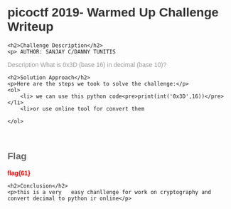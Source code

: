 
<!DOCTYPE html>
<html>
<head>
    <style>
        body {
            font-family: Arial, sans-serif;
        }
        h1 { 
            color: #333;
        }
        h2 {
            color: #666;
        }
        p {
            color: #999;
        }
        .flag {
            color: red;
            font-weight: bold;
        }
    </style>
</head>
<body>
    <h1>picoctf 2019- Warmed Up Challenge Writeup</h1>

    <h2>Challenge Description</h2>
    <p> AUTHOR: SANJAY C/DANNY TUNITIS

Description
What is 0x3D (base 16) in decimal (base 10)?
  
</p>

    <h2>Solution Approach</h2>
    <p>Here are the steps we took to solve the challenge:</p>
    <ol>
        <li> we can use this python code<pre>print(int('0x3D',16))</pre> </li>
        <li>or use online tool for convert them
    
    </ol>
<br>
    <h2>Flag</h2>
    <p class="flag">flag{61}
</p>

    <h2>Conclusion</h2>
    <p>this is a very   easy chanllenge for work on cryptography and convert decimal to python ir online</p>
</body>
</html>

